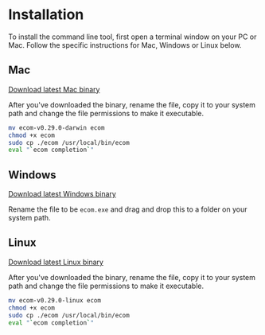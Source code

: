 # Installation
To install the command line tool, first open a terminal window on your PC or Mac. Follow the specific instructions for Mac, Windows or Linux below.

## Mac <Badge text="v0.29.0"/> <Badge text="alpha" type="warn"/>
[Download latest Mac binary](/downloads/ecom-v0.29.0-darwin)

After you've downloaded the binary, rename the file, copy it to your system path and change the file permissions to make it executable.


```bash
mv ecom-v0.29.0-darwin ecom
chmod +x ecom
sudo cp ./ecom /usr/local/bin/ecom
eval "`ecom completion`"
```

## Windows <Badge text="v0.29.0"/> <Badge text="alpha" type="warn"/>
[Download latest Windows binary](/downloads/ecom-v0.29.0.exe)

Rename the file to be `ecom.exe` and drag and drop this to a folder on your system path.

## Linux <Badge text="v0.29.0"/> <Badge text="alpha" type="warn"/>
[Download latest Linux binary](/downloads/ecom-v0.29.0-linux)

After you've downloaded the binary, rename the file, copy it to your system path and change the file permissions to make it executable.


```bash
mv ecom-v0.29.0-linux ecom
chmod +x ecom
sudo cp ./ecom /usr/local/bin/ecom
eval "`ecom completion`"
```
